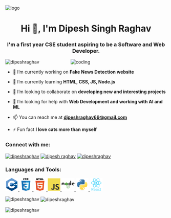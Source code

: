 ![logo](https://github.com/DipeshRaghav/DipeshRaghav/blob/main/DALL%C2%B7E%202025-03-27%2011.16.22%20-%20A%20futuristic%20banner%20with%20a%20dark%20background%20and%20neon%20purple%20accents%2C%20featuring%20the%20name%20'Dipesh'%20in%20a%20sleek%2C%20futuristic%20font.%20The%20design%20includes%20high-.jpg)

<h1 align="center">Hi 👋, I'm Dipesh Singh Raghav</h1>
<h3 align="center">I'm a first year CSE student aspiring to be a Software and Web Developer.</h3>

<img align="right" alt="coding" width=300 boder-radius=10 src="https://media1.tenor.com/m/DimzPZMypFcAAAAd/laptop.gif">

<p align="left"> <img src="https://komarev.com/ghpvc/?username=dipeshraghav&label=Profile%20views&color=0e75b6&style=flat" alt="dipeshraghav" /> </p>

- 🔭 I’m currently working on **Fake News Detection website**

- 🌱 I’m currently learning **HTML, CSS, JS, Node.js**

- 👯 I’m looking to collaborate on **developing new and interesting projects**

- 🤝 I’m looking for help with **Web Development and working with AI and ML**

- 📫 You can reach me at **dipeshraghav69@gmail.com**

- ⚡ Fun fact **I love cats more than myself**

<h3 align="left">Connect with me:</h3>
<p align="left">
<a href="https://codepen.io/dipeshraghav" target="blank"><img align="center" src="https://raw.githubusercontent.com/rahuldkjain/github-profile-readme-generator/master/src/images/icons/Social/codepen.svg" alt="dipeshraghav" height="30" width="40" /></a>
<a href="https://linkedin.com/in/dipesh raghav" target="blank"><img align="center" src="https://raw.githubusercontent.com/rahuldkjain/github-profile-readme-generator/master/src/images/icons/Social/linked-in-alt.svg" alt="dipesh raghav" height="30" width="40" /></a>
<a href="https://kaggle.com/dipeshraghav" target="blank"><img align="center" src="https://raw.githubusercontent.com/rahuldkjain/github-profile-readme-generator/master/src/images/icons/Social/kaggle.svg" alt="dipeshraghav" height="30" width="40" /></a>
</p>

<h3 align="left">Languages and Tools:</h3>
<p align="left"> <a href="https://www.w3schools.com/cpp/" target="_blank" rel="noreferrer"> <img src="https://raw.githubusercontent.com/devicons/devicon/master/icons/cplusplus/cplusplus-original.svg" alt="cplusplus" width="40" height="40"/> </a> <a href="https://www.w3schools.com/css/" target="_blank" rel="noreferrer"> <img src="https://raw.githubusercontent.com/devicons/devicon/master/icons/css3/css3-original-wordmark.svg" alt="css3" width="40" height="40"/> </a> <a href="https://www.w3.org/html/" target="_blank" rel="noreferrer"> <img src="https://raw.githubusercontent.com/devicons/devicon/master/icons/html5/html5-original-wordmark.svg" alt="html5" width="40" height="40"/> </a> <a href="https://developer.mozilla.org/en-US/docs/Web/JavaScript" target="_blank" rel="noreferrer"> <img src="https://raw.githubusercontent.com/devicons/devicon/master/icons/javascript/javascript-original.svg" alt="javascript" width="40" height="40"/> </a> <a href="https://nodejs.org" target="_blank" rel="noreferrer"> <img src="https://raw.githubusercontent.com/devicons/devicon/master/icons/nodejs/nodejs-original-wordmark.svg" alt="nodejs" width="40" height="40"/> </a> <a href="https://www.python.org" target="_blank" rel="noreferrer"> <img src="https://raw.githubusercontent.com/devicons/devicon/master/icons/python/python-original.svg" alt="python" width="40" height="40"/> </a> <a href="https://reactjs.org/" target="_blank" rel="noreferrer"> <img src="https://raw.githubusercontent.com/devicons/devicon/master/icons/react/react-original-wordmark.svg" alt="react" width="40" height="40"/> </a> </p>

<p><img align="left" src="https://github-readme-stats.vercel.app/api/top-langs?username=dipeshraghav&show_icons=true&locale=en&layout=compact" alt="dipeshraghav" /></p>

<p>&nbsp;<img align="center" src="https://github-readme-stats.vercel.app/api?username=dipeshraghav&show_icons=true&locale=en" alt="dipeshraghav" /></p>

<p><img align="center" src="https://github-readme-streak-stats.herokuapp.com/?user=dipeshraghav&" alt="dipeshraghav" /></p>
